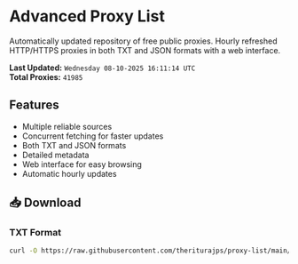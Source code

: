 # Advanced Proxy List

Automatically updated repository of free public proxies. Hourly refreshed HTTP/HTTPS proxies in both TXT and JSON formats with a web interface.

**Last Updated:** `Wednesday 08-10-2025 16:11:14 UTC`  
**Total Proxies:** `41985`

## Features
- Multiple reliable sources
- Concurrent fetching for faster updates
- Both TXT and JSON formats
- Detailed metadata
- Web interface for easy browsing
- Automatic hourly updates

## 📥 Download

### TXT Format
```bash
curl -O https://raw.githubusercontent.com/theriturajps/proxy-list/main/proxies.txt